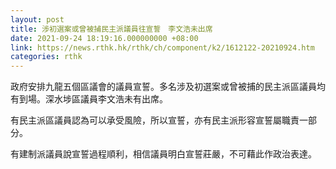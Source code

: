 ```yaml
---
layout: post
title: 涉初選案或曾被捕民主派議員往宣誓　李文浩未出席
date: 2021-09-24 18:19:16.000000000 +08:00
link: https://news.rthk.hk/rthk/ch/component/k2/1612122-20210924.htm
categories: rthk
---
```


政府安排九龍五個區議會的議員宣誓。多名涉及初選案或曾被捕的民主派區議員均有到場。深水埗區議員李文浩未有出席。

有民主派區議員認為可以承受風險，所以宣誓，亦有民主派形容宣誓屬職責一部分。

有建制派議員說宣誓過程順利，相信議員明白宣誓莊嚴，不可藉此作政治表達。
